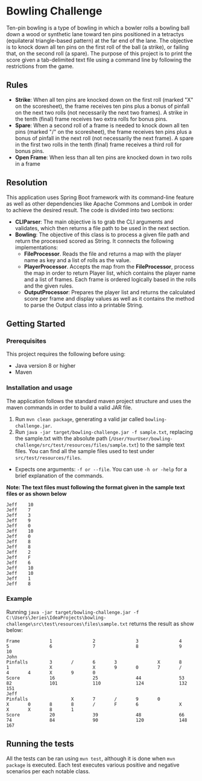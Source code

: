 # Bowling Challenge

Ten-pin bowling is a type of bowling in which a bowler rolls a bowling ball down a wood or synthetic lane toward ten pins positioned in a tetractys (equilateral triangle-based pattern) at the far end of the lane. 
The objective is to knock down all ten pins on the first roll of the ball (a strike), or failing that, on the second roll (a spare). The purpose of this project is to print the score given a tab-delimited text file using a command line by following the restrictions from the game.

## Rules

* **Strike**: When all ten pins are knocked down on the first roll (marked "X" on the scoresheet), the frame receives ten pins plus a bonus of pinfall on the next two rolls (not necessarily the next two frames). A strike in the tenth (final) frame receives two extra rolls for bonus pins.
* **Spare**: When a second roll of a frame is needed to knock down all ten pins (marked "/" on the scoresheet), the frame receives ten pins plus a bonus of pinfall in the next roll (not necessarily the next frame). A spare in the first two rolls in the tenth (final) frame receives a third roll for bonus pins.
* **Open Frame**: When less than all ten pins are knocked down in two rolls in a frame

## Resolution

This application uses Spring Boot framework with its command-line feature as well as other dependencies like Apache Commons and Lombok in order to achieve the desired result.
 The code is divided into two sections:
 * **CLIParser**: The main objective is to grab the CLI arguments and validates, which then returns a file path to be used in the next section.
 * **Bowling**: The objective of this class is to process a given file path and return the processed scored as String. It connects the following implementations: 
    * **FileProcessor**. Reads the file and returns a map with the player name as key and a list of rolls as the value.
    * **PlayerProcessor**. Accepts the map from the **FileProcessor**, process the map in order to return Player list, which contains the player name and a list of frames. Each frame is ordered logically based in the rolls and the given rules.
    * **OutputProcessor**: Prepares the player list and returns the calculated score per frame and display values as well as it contains the method to parse the Output class into a printable String.

## Getting Started

### Prerequisites

This project requires the following before using:

- Java version 8 or higher
- Maven 

### Installation and usage

The application follows the standard maven project structure and uses the maven commands in order to build a valid JAR file. 

1. Run `mvn clean package`, generating a valid jar called `bowling-challenge.jar`.
2. Run `java -jar target/bowling-challenge.jar -f sample.txt`, replacing the sample.txt with the absolute path (`/User/YourUser/bowling-challenge/src/test/resources/files/sample.txt`) to the sample text files. You can find all the sample files used to test under `src/test/resources/files`. 
* Expects one arguments: `-f or --file`. You can use `-h or -help` for a brief explanation of the commands. 

**Note: The text files must following the format given in the sample text files or as shown below**
```
Jeff	10
Jeff	7
Jeff	3
Jeff	9
Jeff	0
Jeff	10
Jeff	0
Jeff	8
Jeff	8
Jeff	2
Jeff	F
Jeff	6
Jeff	10
Jeff	10
Jeff	1
Jeff	8
``` 

### Example

Running `java -jar target/bowling-challenge.jar -f C:\Users\Jeries\IdeaProjects\bowling-challenge\src\test\resources\files\sample.txt` returns the result as show below:

```
Frame           1               2               3               4               5               6               7               8               9               10
John
Pinfalls        3       /       6       3               X       8       1               X               X       9       0       7       /       4       4       X       9       0
Score           16              25              44              53              82              101             110             124             132             151
Jeff
Pinfalls                X       7       /       9       0               X       0       8       8       /       F       6               X               X       X       8       1
Score           20              39              48              66              74              84              90              120             148             167

```

## Running the tests

All the tests can be ran using `mvn test`, although it is done when `mvn package` is executed. Each test executes various positive and negative scenarios per each notable class. 
